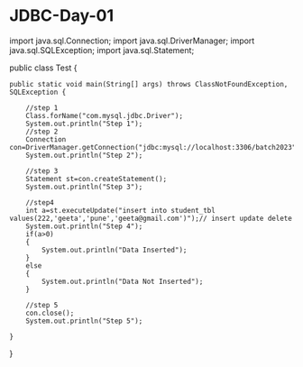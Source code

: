 # JDBC-Day-01


import java.sql.Connection;
import java.sql.DriverManager;
import java.sql.SQLException;
import java.sql.Statement;




public class Test {

	public static void main(String[] args) throws ClassNotFoundException, SQLException {

		//step 1
		Class.forName("com.mysql.jdbc.Driver");
        System.out.println("Step 1");
        //step 2
        Connection con=DriverManager.getConnection("jdbc:mysql://localhost:3306/batch2023","root","abc123");
        System.out.println("Step 2");
        
        //step 3
        Statement st=con.createStatement();
        System.out.println("Step 3");
        
        //step4
        int a=st.executeUpdate("insert into student_tbl values(222,'geeta','pune','geeta@gmail.com')");// insert update delete 
        System.out.println("Step 4");
        if(a>0)
        {
        	System.out.println("Data Inserted");
        }
        else
        {
        	System.out.println("Data Not Inserted");
        }
        
        //step 5
        con.close();
        System.out.println("Step 5");
        
	}

}
